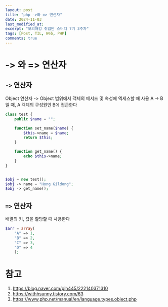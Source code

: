 ```yaml
---
layout: post
title: "php ->와 => 연산자"
date: 2024-11-03
last_modified_at:
excerpt: "모의해킹 취업반 스터디 7기 3주차"
tags: [Post, TIL, Web, PHP]
comments: true
---
```


# -> 와 => 연산자
## `->` 연산자
Object 연산자 -> Object 범위에서 객체의 메서드 및 속성에 엑세스할 때 사용
A -> B일 때, A 객체의 구성원인 B에 접근한다

```php
class test {
    public $name = "";

    function set_name($name) {
        $this->name = $name;
        return $this;
    }

    function get_name() {
        echo $this->name;
    }
}


$obj = new test();
$obj -> name = "Hong Gildong";
$obj -> get_name();
```

## `=>` 연산자
배열의 키, 값을 할당할 때 사용한다

```php
$arr = array(
    "A" => 1,
    "B" => 2,
    "C" => 3,
    "D" => 4
    );
```

# 참고
1. https://blog.naver.com/pjh445/222140371310
2. https://withhsunny.tistory.com/63
3. https://www.php.net/manual/en/language.types.object.php
